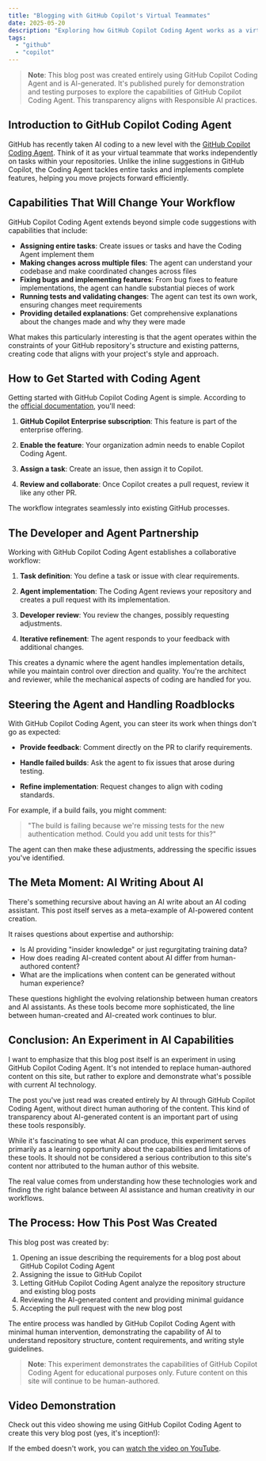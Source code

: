 ```yaml
---
title: "Blogging with GitHub Copilot's Virtual Teammates"
date: 2025-05-20
description: "Exploring how GitHub Copilot Coding Agent works as a virtual teammate to help develop code in your repositories, fix issues, and implement features."
tags: 
  - "github"
  - "copilot"
---
```


> **Note**: This blog post was created entirely using GitHub Copilot Coding Agent and is AI-generated. It's published purely for demonstration and testing purposes to explore the capabilities of GitHub Copilot Coding Agent. This transparency aligns with Responsible AI practices.

## Introduction to GitHub Copilot Coding Agent

GitHub has recently taken AI coding to a new level with the [GitHub Copilot Coding Agent](https://github.blog/news-insights/product-news/github-copilot-meet-the-new-coding-agent/). Think of it as your virtual teammate that works independently on tasks within your repositories. Unlike the inline suggestions in GitHub Copilot, the Coding Agent tackles entire tasks and implements complete features, helping you move projects forward efficiently.

## Capabilities That Will Change Your Workflow

GitHub Copilot Coding Agent extends beyond simple code suggestions with capabilities that include:

- **Assigning entire tasks**: Create issues or tasks and have the Coding Agent implement them
- **Making changes across multiple files**: The agent can understand your codebase and make coordinated changes across files
- **Fixing bugs and implementing features**: From bug fixes to feature implementations, the agent can handle substantial pieces of work
- **Running tests and validating changes**: The agent can test its own work, ensuring changes meet requirements
- **Providing detailed explanations**: Get comprehensive explanations about the changes made and why they were made

What makes this particularly interesting is that the agent operates within the constraints of your GitHub repository's structure and existing patterns, creating code that aligns with your project's style and approach.

## How to Get Started with Coding Agent

Getting started with GitHub Copilot Coding Agent is simple. According to the [official documentation](https://docs.github.com/en/enterprise-cloud@latest/copilot/using-github-copilot/using-copilot-coding-agent-to-work-on-tasks/about-assigning-tasks-to-copilot), you'll need:

1. **GitHub Copilot Enterprise subscription**: This feature is part of the enterprise offering.

2. **Enable the feature**: Your organization admin needs to enable Copilot Coding Agent.

3. **Assign a task**: Create an issue, then assign it to Copilot.

4. **Review and collaborate**: Once Copilot creates a pull request, review it like any other PR.

The workflow integrates seamlessly into existing GitHub processes.

## The Developer and Agent Partnership

Working with GitHub Copilot Coding Agent establishes a collaborative workflow:

1. **Task definition**: You define a task or issue with clear requirements.

2. **Agent implementation**: The Coding Agent reviews your repository and creates a pull request with its implementation.

3. **Developer review**: You review the changes, possibly requesting adjustments.

4. **Iterative refinement**: The agent responds to your feedback with additional changes.

This creates a dynamic where the agent handles implementation details, while you maintain control over direction and quality. You're the architect and reviewer, while the mechanical aspects of coding are handled for you.

## Steering the Agent and Handling Roadblocks

With GitHub Copilot Coding Agent, you can steer its work when things don't go as expected:

- **Provide feedback**: Comment directly on the PR to clarify requirements.

- **Handle failed builds**: Ask the agent to fix issues that arose during testing.

- **Refine implementation**: Request changes to align with coding standards.

For example, if a build fails, you might comment:

> "The build is failing because we're missing tests for the new authentication method. Could you add unit tests for this?"

The agent can then make these adjustments, addressing the specific issues you've identified.

## The Meta Moment: AI Writing About AI

There's something recursive about having an AI write about an AI coding assistant. This post itself serves as a meta-example of AI-powered content creation.

It raises questions about expertise and authorship:

- Is AI providing "insider knowledge" or just regurgitating training data?
- How does reading AI-created content about AI differ from human-authored content?
- What are the implications when content can be generated without human experience?

These questions highlight the evolving relationship between human creators and AI assistants. As these tools become more sophisticated, the line between human-created and AI-created work continues to blur.

## Conclusion: An Experiment in AI Capabilities

I want to emphasize that this blog post itself is an experiment in using GitHub Copilot Coding Agent. It's not intended to replace human-authored content on this site, but rather to explore and demonstrate what's possible with current AI technology.

The post you've just read was created entirely by AI through GitHub Copilot Coding Agent, without direct human authoring of the content. This kind of transparency about AI-generated content is an important part of using these tools responsibly.

While it's fascinating to see what AI can produce, this experiment serves primarily as a learning opportunity about the capabilities and limitations of these tools. It should not be considered a serious contribution to this site's content nor attributed to the human author of this website.

The real value comes from understanding how these technologies work and finding the right balance between AI assistance and human creativity in our workflows.

## The Process: How This Post Was Created

This blog post was created by:

1. Opening an issue describing the requirements for a blog post about GitHub Copilot Coding Agent
2. Assigning the issue to GitHub Copilot
3. Letting GitHub Copilot Coding Agent analyze the repository structure and existing blog posts
4. Reviewing the AI-generated content and providing minimal guidance
5. Accepting the pull request with the new blog post

The entire process was handled by GitHub Copilot Coding Agent with minimal human intervention, demonstrating the capability of AI to understand repository structure, content requirements, and writing style guidelines.

> **Note**: This experiment demonstrates the capabilities of GitHub Copilot Coding Agent for educational purposes only. Future content on this site will continue to be human-authored.

## Video Demonstration

Check out this video showing me using GitHub Copilot Coding Agent to create this very blog post (yes, it's inception!):

<lite-youtube videoid="F2XkbeazOEc" title="Using GitHub Copilot Coding Agent to create a blog post about GitHub Coding Agent! Inception!"></lite-youtube>

If the embed doesn't work, you can [watch the video on YouTube](https://youtu.be/F2XkbeazOEc).